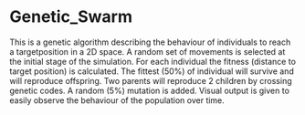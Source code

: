 # Genetic_Swarm
This is a genetic algorithm describing the behaviour of individuals to reach a targetposition in a 2D space.
A random set of movements is selected at the initial stage of the simulation.
For each individual the fitness (distance to target position) is calculated.
The fittest (50%) of individual will survive and will reproduce offspring.
Two parents will reproduce 2 children by crossing genetic codes.
A random (5%) mutation is added.
Visual output is given to easily observe the behaviour of the population over time.

